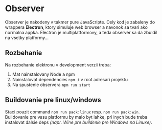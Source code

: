 # Observer

Observer je nakodeny v takmer pure JavaScripte. Cely kod je zabaleny do wrappera
**Electron**, ktory simuluje web browser a navonok sa tvari ako normalna appka.
Electron je multiplatformovy, a teda observer sa da zbuldil na vsetky platformy...

## Rozbehanie

Na rozbehanie elektronu v development verzii treba:
1) Mat nainstalovany Node a npm
2) Nainstalovat dependencies `npm i` v root adresari projektu
3) Na spustenie observera `npm run start`

## Buildovanie pre linux/windows

Staci pouzit command `npm run pack:linux` resp. `npm run pack:win`.
Buildovanie pre vasu platformu by malo byt lahke, pri inych bude treba
instalovat dalsie deps *(napr. Wine pre buildenie pre Windows na Linuxe)*.
